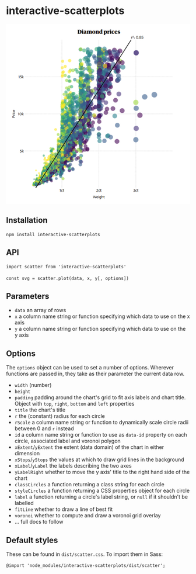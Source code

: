 # interactive-scatterplots

![Diamond prices example](https://raw.githubusercontent.com/guardian/interactive-scatterplots/master/docs/assets/diamonds.png)

## Installation

```
npm install interactive-scatterplots
```

## API

```
import scatter from 'interactive-scatterplots'

const svg = scatter.plot(data, x, y[, options])
```

## Parameters

* `data` an array of rows
* `x` a column name string or function specifying which data to use on the x axis
* `y` a column name string or function specifying which data to use on the y axis

## Options

The `options` object can be used to set a number of options. Wherever functions are passed in, they take as their parameter the current data row.

* `width` (number)
* `height`
* `padding` padding around the chart's grid to fit axis labels and chart title. Object with `top`, `right`, `bottom` and `left` properties
* `title` the chart's title
* `r` the (constant) radius for each circle
* `rScale` a column name string or function to dynamically scale circle radii between 0 and `r` instead
* `id` a column name string or function to use as `data-id` property on each circle, associated label and voronoi polygon
* `xExtent`/`yExtent` the extent (data domain) of the chart in either dimension
* `xStops`/`yStops` the values at which to draw grid lines in the background
* `xLabel`/`yLabel` the labels describing the two axes
* `yLabelRight` whether to move the y axis' title to the right hand side of the chart
* `classCircles` a function returning a class string for each circle
* `styleCircles` a function returning a CSS properties object for each circle
* `label` a function returning a circle's label string, or `null` if it shouldn't be labelled
* `fitLine` whether to draw a line of best fit
* `voronoi` whether to compute and draw a voronoi grid overlay
* ... full docs to follow

## Default styles

These can be found in `dist/scatter.css`. To import them in Sass:

```
@import 'node_modules/interactive-scatterplots/dist/scatter';
```
